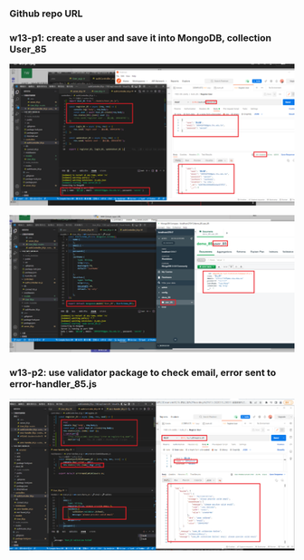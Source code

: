 ### Github repo URL

### w13-p1: create a user and save it into MongoDB, collection User_85

![](w13-p1-1.png)

![](w13-p1-2.png)

### w13-p2: use validator package to check email, error sent to error-handler_85.js

![](w13-p2.png)
